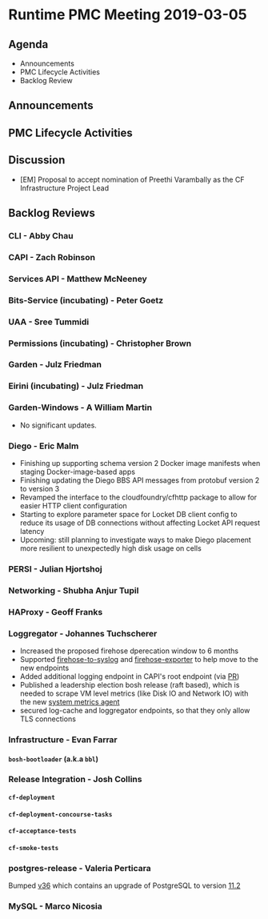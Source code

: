 # Runtime PMC Meeting 2019-03-05

## Agenda

* Announcements
* PMC Lifecycle Activities
* Backlog Review


## Announcements


## PMC Lifecycle Activities


## Discussion

- [EM] Proposal to accept nomination of Preethi Varambally as the CF Infrastructure Project Lead


## Backlog Reviews

### CLI - Abby Chau


### CAPI - Zach Robinson


### Services API - Matthew McNeeney


### Bits-Service (incubating) - Peter Goetz


### UAA - Sree Tummidi


### Permissions (incubating) - Christopher Brown


### Garden - Julz Friedman


### Eirini (incubating) - Julz Friedman


### Garden-Windows - A William Martin

- No significant updates.

### Diego - Eric Malm

- Finishing up supporting schema version 2 Docker image manifests when staging Docker-image-based apps
- Finishing updating the Diego BBS API messages from protobuf version 2 to version 3
- Revamped the interface to the cloudfoundry/cfhttp package to allow for easier HTTP client configuration
- Starting to explore parameter space for Locket DB client config to reduce its usage of DB connections without affecting Locket API request latency
- Upcoming: still planning to investigate ways to make Diego placement more resilient to unexpectedly high disk usage on cells


### PERSI - Julian Hjortshoj


### Networking - Shubha Anjur Tupil


### HAProxy - Geoff Franks


### Loggregator - Johannes Tuchscherer
* Increased the proposed firehose dperecation window to 6 months
* Supported [firehose-to-syslog](https://github.com/cloudfoundry-community/firehose-to-syslog) and [firehose-exporter](https://github.com/bosh-prometheus/firehose_exporter) to help move to the new endpoints
* Added additional logging endpoint in CAPI's root endpoint (via [PR](https://github.com/cloudfoundry/capi-release/pull/128))
* Published a leadership election bosh release (raft based), which is needed to scrape VM level metrics (like Disk IO and Network IO) with the new [system metrics agent](https://github.com/cloudfoundry/loggregator-agent-release#system-metrics-agent)
* secured log-cache and loggregator endpoints, so that they only allow TLS connections


### Infrastructure - Evan Farrar

#### `bosh-bootloader` (a.k.a `bbl`)


### Release Integration - Josh Collins

#### `cf-deployment`


#### `cf-deployment-concourse-tasks`


#### `cf-acceptance-tests`


#### `cf-smoke-tests`


### postgres-release - Valeria Perticara
Bumped [v36](https://github.com/cloudfoundry/postgres-release/releases/tag/v36) which contains an upgrade of PostgreSQL to version [11.2](https://www.postgresql.org/docs/11/release-11-2.html)

### MySQL - Marco Nicosia
